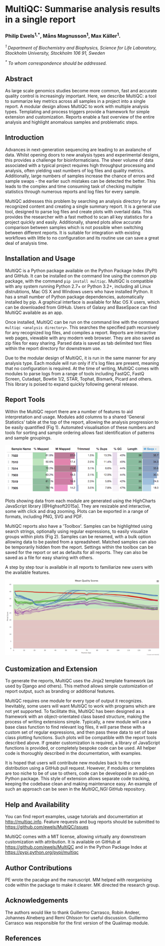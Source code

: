 # MultiQC: Summarise analysis results in a single report

### Philip Ewels<sup>1,*</sup>, Måns Magnusson<sup>1</sup>, Max Käller<sup>1</sup>.

_<sup>1</sup> Department of Biochemistry and Biophysics, Science for Life Laboratory, Stockholm University, Stockholm 106 91, Sweden_

_<sup>*</sup> To whom correspondence should be addressed._

## Abstract
As large scale genomics studies become more common, fast and accurate quality control is increasingly important. Here, we describe MultiQC: a tool to summarize key metrics across all samples in a project into a single report. A modular design allows MultiQC to work with multiple analysis types. Templating and process triggers provide a framework for simple extension and customization. Reports enable a fast overview of the entire analysis and highlight anomalous samples and problematic steps.

## Introduction
Advances in next-generation sequencing are leading to an avalanche of data. Whilst opening doors to new analysis types and experimental designs, this provides a challenge for bioinformaticians. The sheer volume of data associated with a typical project requires high throughput processing and analysis, often yielding vast numbers of log files and quality metrics. Additionally, large numbers of samples increase the chance of errors and sample swaps - the earlier such mistakes can be detected the better. This leads to the complex and time consuming task of checking multiple statistics through numerous reports and log files for every sample.

MultiQC addresses this problem by searching an analysis directory for any recognized content and creating a single summary report. It is a general use tool, designed to parse log files and create plots with overlaid data. This provides the researcher with a fast method to scan all key statistics for a project quickly and easily. Additionally, shared plots allow accurate comparison between samples which is not possible when switching between different reports. It is suitable for integration with existing workflows with little to no configuration and its routine use can save a great deal of analysis time.

## Installation and Usage
MultiQC is a Python package available on the Python Package Index (PyPI) and GitHub. It can be installed on the command line using the common pip package, with the command `pip install multiqc`. MultiQC is compatible with any system running Python 2.7+ or Python 3.2+, including all Linux distrubtions, Mac OS X and Windows users who have installed Python. It has a small number of Python package dependencies, automatically installed by pip. A graphical interface is available for Mac OS X users, which can be downloaded from GitHub. Users of Galaxy and BaseSpace can find MultiQC available as an app.

Once installed, MultiQC can be run on the command line with the command `multiqc <analysis directory>`. This searches the specified path recursively for any recognized log files, and compiles a report. Reports are interactive web pages, viewable with any modern web browser. They are also saved as zip files for easy sharing. Parsed data is saved as tab delimited text files within the report directory for downstream use.

Due to the modular design of MultiQC, it is run in the same manner for any analysis type. Each module will run only if it's log files are present, meaning that no configuration is required. At the time of writing, MultiQC comes with modules to parse logs from a range of tools including FastQC, FastQ Screen, Cutadapt, Bowtie 1/2, STAR, Tophat, Bismark, Picard and others. This library is poised to expand quickly following general release.

## Report Tools
Within the MultiQC report there are a number of features to aid interpretation and usage. Modules add columns to a shared 'General Statistics' table at the top of the report, allowing the analysis progression to be easily quantified (Fig 1). Automated visualisation of these numbers and tools for sorting and sample ordering allows fast identification of patterns and sample groupings.

![General Statistics table, showing progression of samples through analysis pipeline.](assets/general_stats.png)

Plots showing data from each module are generated using the HighCharts JavaScript library [@Highsoft2015a]. They are resizable and interactive, some with click and drag zooming. Plots can be exported in a range of formats, including PNG, SVG and PDF.

MultiQC reports also have a 'Toolbox'. Samples can be highlighted using search strings, optionally using regular expressions, to easily visualize groups within plots (Fig 2). Samples can be renamed, with a bulk option allowing data to be pasted from a spreadsheet. Matched samples can also be temporarily hidden from the report. Settings within the toolbox can be saved for the report or set as defaults for all reports. They can also be saved as a file for easy sharing with others.

A step by step tour is available in all reports to familiarize new users with the available features.

![Mean sequence quality across reads, from FastQC. Samples coloured by highlighting tool.](assets/fastqc_highlighted.png)



## Customization and Extension
To generate the reports, MultiQC uses the Jinja2 template framework (as used by Django and others). This method allows simple customization of report output, such as branding or additional features.

MultiQC requires one module for every type of output it recognizes. Inevitably, some users will want MultiQC to work with programs which are not yet supported. To facilitate this, MultiQC has been designed as a framework with an object-orientated class based structure, making the process of writing extensions simple. Typically, a new module will use a base class function to find relevant log files, it will parse these with a custom set of regular expressions, and then pass these data to set of base class plotting functions. Such plots will be compatible with the report tools described above. If greater customization is required, a library of JavaScript functions is provided, or completely bespoke code can be used. All helper code is thoroughly described in the documentation, with examples.

It is hoped that users will contribute new modules back to the core distribution using a GitHub pull request. However, if modules or templates are too niche to be of use to others, code can be developed in an add-on Python package. This style of extension allows separate code tracking, keeping the codebase clean and making maintenance easy. An example of such an approach can be seen in the _MultiQC_NGI_ GitHub repository.

## Help and Availability
You can find report examples, usage tutorials and documentation at http://multiqc.info. Feature requests and bug reports should be submitted to https://github.com/ewels/MultiQC/issues

MultiQC comes with a MIT license, allowing virtually any downstream customization with attribution. It is available on GitHub at https://github.com/ewels/MultiQC and in the Python Package Index at https://pypi.python.org/pypi/multiqc

## Author Contributions
PE wrote the pacakge and the manuscript. MM helped with reorganising code within the package to make it clearer. MK directed the research group.

## Acknowledgements
The authors would like to thank Guillermo Carrasco, Robin Andeer, Johannes Alneberg and Remi Ohlsson for useful discussion. Guillermo Carrasco was responsible for the first version of the Qualimap module.

## References